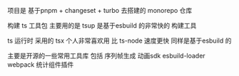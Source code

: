 


项目是 基于pnpm + changeset + turbo 去搭建的 monorepo 仓库

构建 ts 工具包 主要用的是 tsup 是基于esbuild 的非常快的 构建工具 

ts 运行时 采用的 tsx 个人非常喜欢用 比 ts-node 速度更快  同样是基于esbuild 的

主要是开源的一些常用工具库 包括  序列帧生成  动画sdk esbuild-loader  webpack 统计组件插件
